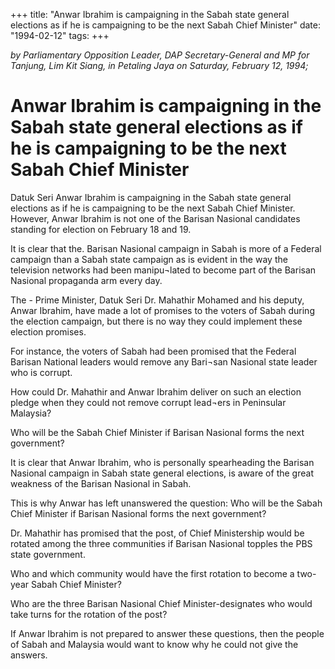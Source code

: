 +++ 
title: "Anwar Ibrahim is campaigning in the Sabah state general elections as if he is campaigning to be the next Sabah Chief Minister"
date: "1994-02-12"
tags:
+++

_by Parliamentary Opposition Leader, DAP Secretary-General and MP for Tanjung, Lim Kit Siang, in Petaling Jaya on Saturday, February 12, 1994;_

# Anwar Ibrahim is campaigning in the Sabah state general elections as if he is campaigning to be the next Sabah Chief Minister

Datuk Seri Anwar Ibrahim is campaigning in the Sabah state general elections as if he is campaigning to be the next Sabah Chief Minister. However, Anwar Ibrahim is not one of the Barisan Nasional candidates standing for election on February 18 and 19.</u>

It is clear that the. Barisan Nasional campaign in Sabah is more of a Federal campaign than a Sabah state campaign as is evident in the way the television networks had been manipu¬lated to become part of the Barisan Nasional propaganda arm every day.

The - Prime Minister, Datuk Seri Dr. Mahathir Mohamed and his deputy, Anwar Ibrahim, have made a lot of promises to the voters of Sabah during the election campaign, but there is no way they could implement these election promises.

For instance, the voters of Sabah had been promised that the Federal Barisan National leaders would remove any Bari¬san Nasional state leader who is corrupt.

How could Dr. Mahathir and Anwar Ibrahim deliver on such an election pledge when they could not remove corrupt lead¬ers in Peninsular Malaysia?

Who will be the Sabah Chief Minister if Barisan Nasional forms the next government?

It is clear that Anwar Ibrahim, who is personally spearheading the Barisan Nasional campaign in Sabah state general elections, is aware of the great weakness of the Barisan Nasional in Sabah.

This is why Anwar has left unanswered the question: Who will be the Sabah Chief Minister if Barisan Nasional forms the next government?

Dr. Mahathir has promised that the post, of Chief Ministership would be rotated among the three communities if Barisan Nasional topples the PBS state government.

Who and which community would have the first rotation to become a two-year Sabah Chief Minister?

Who are the three Barisan Nasional Chief Minister-designates who would take turns for the rotation of the post?

If Anwar Ibrahim is not prepared to answer these questions, then the people of Sabah and Malaysia would want to know why he could not give the answers.
 
